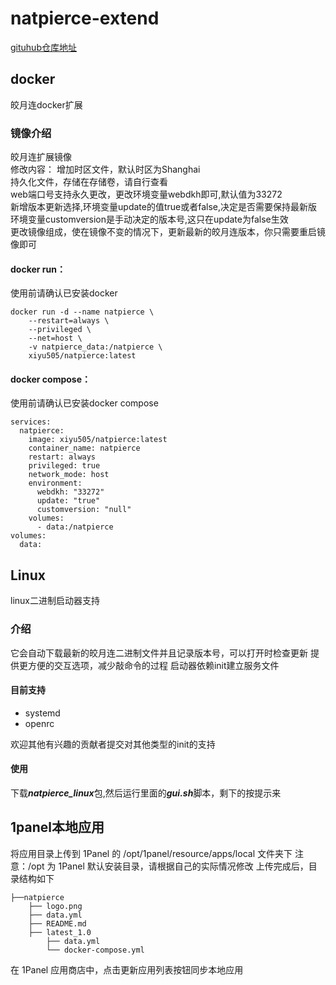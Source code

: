 # natpierce-extend
[gituhub仓库地址](https://github.com/XingHeYuZhuan/natpierce-extend "https://github.com/XingHeYuZhuan/natpierce-extend")

## docker
皎月连docker扩展
### 镜像介绍
皎月连扩展镜像  
修改内容： 
增加时区文件，默认时区为Shanghai   
持久化文件，存储在存储卷，请自行查看  
web端口号支持永久更改，更改环境变量webdkh即可,默认值为33272   
新增版本更新选择,环境变量update的值true或者false,决定是否需要保持最新版   
环境变量customversion是手动决定的版本号,这只在update为false生效   
更改镜像组成，使在镜像不变的情况下，更新最新的皎月连版本，你只需要重启镜像即可  

#### docker run：  
使用前请确认已安装docker
```
docker run -d --name natpierce \
    --restart=always \
    --privileged \
    --net=host \
    -v natpierce_data:/natpierce \
    xiyu505/natpierce:latest  
```
#### docker compose：  
使用前请确认已安装docker compose
```
services:
  natpierce:
    image: xiyu505/natpierce:latest
    container_name: natpierce
    restart: always
    privileged: true
    network_mode: host
    environment:
      webdkh: "33272"
      update: "true"
      customversion: "null"
    volumes:
      - data:/natpierce
volumes:
  data:
```  
## Linux
linux二进制启动器支持
### 介绍
它会自动下载最新的皎月连二进制文件并且记录版本号，可以打开时检查更新
提供更方便的交互选项，减少敲命令的过程
启动器依赖init建立服务文件  
#### 目前支持  
* systemd
* openrc  

欢迎其他有兴趣的贡献者提交对其他类型的init的支持

#### 使用
下载***natpierce_linux***包,然后运行里面的***gui.sh***脚本，剩下的按提示来


## 1panel本地应用
将应用目录上传到 1Panel 的 /opt/1panel/resource/apps/local 文件夹下
注意：/opt 为 1Panel 默认安装目录，请根据自己的实际情况修改
上传完成后，目录结构如下
```  
├──natpierce 
	├── logo.png 
	├── data.yml
	├── README.md 
	├── latest_1.0 
	    ├── data.yml 
	    └── docker-compose.yml
```        
在 1Panel 应用商店中，点击更新应用列表按钮同步本地应用